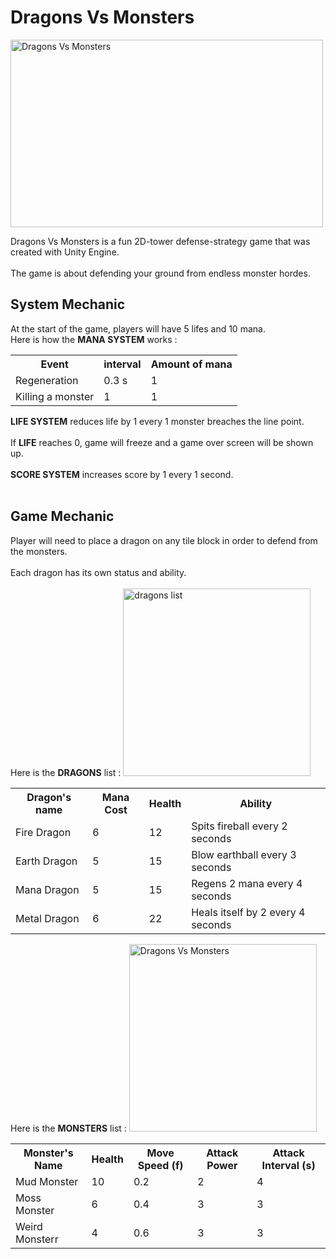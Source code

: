 <h1>Dragons Vs Monsters</h1> 

<img src="https://i.imgur.com/ReoRk1h.png" alt="Dragons Vs Monsters" width="500" height="300">

<p1>Dragons Vs Monsters is a fun 2D-tower defense-strategy game  that was created with Unity Engine. </p1>
<br></br>
<p1>The game is about defending your ground from endless monster hordes.</p1>

<h2>System Mechanic</h2>
<p1>At the start of the game, players will have 5 lifes and 10 mana.</p1>
<br>
<p1>Here is how the <b>MANA SYSTEM</b> works : </p1>
<table>
  <tr>
    <th>Event</th>
    <th>interval</th>
    <th>Amount of mana</th>
  </tr>
  <tr>
    <td>Regeneration</td>
    <td>0.3 s</td>
    <td>1</td>
  </tr>
  <tr>
    <td>Killing a monster</td>
    <td>1</td>
    <td>1</td>
  </tr>
</table>
<p1><b>LIFE SYSTEM</b> reduces life by 1 every 1 monster breaches the line point.</p1>
<br></br>
<p1>If <b>LIFE</b> reaches 0, game will freeze and a game over screen will be shown up.</p1>
<br></br>
<p1><b>SCORE SYSTEM</b> increases score by 1 every 1 second.</p1>
<br></br>
<h2>Game Mechanic</h2>
<p1>Player will need to place a dragon on any tile block in order to defend from the monsters.</p1>
<br></br>
<p1>Each dragon has its own status and ability. </p1>
<br></br>
<p1>Here is the <b>DRAGONS</b> list : </p1>
<img src="https://i.imgur.com/T342DZI.png" alt="dragons list" width="300" height="300">
<table>
  <tr>
    <th>Dragon's name</th>
    <th>Mana Cost</th>
    <th>Health</th>
    <th>Ability</th>
  </tr>
  <tr>
    <td>Fire Dragon</td>
    <td>6</td>
    <td>12</td>
    <td>Spits fireball every 2 seconds</td>
  </tr>
  <tr>
    <td>Earth Dragon</td>
    <td>5</td>
    <td>15</td>
    <td>Blow earthball every 3 seconds</td>
  </tr>
  <tr>
    <td>Mana Dragon</td>
    <td>5</td>
    <td>15</td>
    <td>Regens 2 mana every 4 seconds</td>
  </tr>
  <tr>
    <td>Metal Dragon</td>
    <td>6</td>
    <td>22</td>
    <td>Heals itself by 2 every 4 seconds</td>
  </tr>
</table>
<p1>Here is the <b>MONSTERS</b> list : </p1>
<img src="https://i.imgur.com/MzmUuOR.png" alt="Dragons Vs Monsters" width="300" height="300">
<table>
  <tr>
    <th>Monster's Name</th>
    <th>Health</th>
    <th>Move Speed (f)</th>
    <th>Attack Power</th>
    <th>Attack Interval (s)</th>
  </tr>
  <tr>
    <td>Mud Monster</td>
    <td>10</td>
    <td>0.2</td>
    <td>2</td>
    <td>4</td>
  </tr>
 <tr>
    <td>Moss Monster</td>
    <td>6</td>
    <td>0.4</td>
    <td>3</td>
    <td>3</td>
  </tr>
  <tr>
    <td>Weird Monsterr</td>
    <td>4</td>
    <td>0.6</td>
    <td>3</td>
    <td>3</td>
  </tr>
</table>



